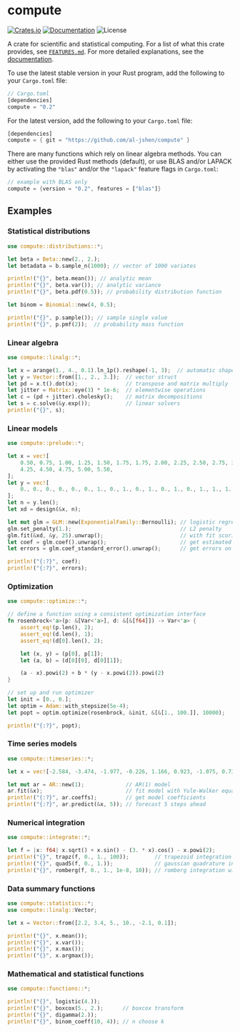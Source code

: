 # compute

<!-- [![Build Status](https://travis-ci.org/al-jshen/compute.svg?branch=master)](https://travis-ci.org/al-jshen/compute) -->

[![Crates.io](https://img.shields.io/crates/v/compute.svg?style=for-the-badge&color=fc8d62&logo=rust)](https://crates.io/crates/compute)
[![Documentation](https://img.shields.io/badge/docs.rs-compute-5E81AC?style=for-the-badge&labelColor=555555&logoColor=white)](https://docs.rs/compute)
![License](https://img.shields.io/crates/l/compute?label=License&style=for-the-badge)

A crate for scientific and statistical computing. For a list of what this crate provides, see [`FEATURES.md`](FEATURES.md). For more detailed explanations, see the [documentation](https://docs.rs/compute).

To use the latest stable version in your Rust program, add the following to your `Cargo.toml` file:

```rust
// Cargo.toml
[dependencies]
compute = "0.2"
```

For the latest version, add the following to your `Cargo.toml` file:

```rust
[dependencies]
compute = { git = "https://github.com/al-jshen/compute" }
```

There are many functions which rely on linear algebra methods. You can either use the provided Rust methods (default), or use BLAS and/or LAPACK by activating the `"blas"` and/or the `"lapack"` feature flags in `Cargo.toml`:

```rust
// example with BLAS only
compute = {version = "0.2", features = ["blas"]}
```

## Examples

### Statistical distributions

```rust
use compute::distributions::*;

let beta = Beta::new(2., 2.);
let betadata = b.sample_n(1000); // vector of 1000 variates

println!("{}", beta.mean()); // analytic mean
println!("{}", beta.var()); // analytic variance
println!("{}", beta.pdf(0.5)); // probability distribution function

let binom = Binomial::new(4, 0.5);

println!("{}", p.sample()); // sample single value
println!("{}", p.pmf(2));  // probability mass function
```

### Linear algebra

```rust
use compute::linalg::*;

let x = arange(1., 4., 0.1).ln_1p().reshape(-1, 3);  // automatic shape detection
let y = Vector::from([1., 2., 3.]);  // vector struct
let pd = x.t().dot(x);               // transpose and matrix multiply
let jitter = Matrix::eye(3) * 1e-6;  // elementwise operations
let c = (pd + jitter).cholesky();    // matrix decompositions
let s = c.solve(&y.exp());           // linear solvers
println!("{}", s);
```

### Linear models

```rust
use compute::prelude::*;

let x = vec![
    0.50, 0.75, 1.00, 1.25, 1.50, 1.75, 1.75, 2.00, 2.25, 2.50, 2.75, 3.00, 3.25, 3.50, 4.00,
    4.25, 4.50, 4.75, 5.00, 5.50,
];
let y = vec![
    0., 0., 0., 0., 0., 0., 1., 0., 1., 0., 1., 0., 1., 0., 1., 1., 1., 1., 1., 1.,
];
let n = y.len();
let xd = design(&x, n);

let mut glm = GLM::new(ExponentialFamily::Bernoulli); // logistic regression
glm.set_penalty(1.);                                  // L2 penalty
glm.fit(&xd, &y, 25).unwrap();                        // with fit scoring algorithm (MLE)
let coef = glm.coef().unwrap();                       // get estimated parameters
let errors = glm.coef_standard_error().unwrap();      // get errors on parameters

println!("{:?}", coef);
println!("{:?}", errors);

```

### Optimization

```rust
use compute::optimize::*;

// define a function using a consistent optimization interface
fn rosenbrock<'a>(p: &[Var<'a>], d: &[&[f64]]) -> Var<'a> {
    assert_eq!(p.len(), 2);
    assert_eq!(d.len(), 1);
    assert_eq!(d[0].len(), 2);

    let (x, y) = (p[0], p[1]);
    let (a, b) = (d[0][0], d[0][1]);

    (a - x).powi(2) + b * (y - x.powi(2)).powi(2)
}

// set up and run optimizer
let init = [0., 0.];
let optim = Adam::with_stepsize(5e-4);
let popt = optim.optimize(rosenbrock, &init, &[&[1., 100.]], 10000);

println!("{:?}", popt);
```

### Time series models

```rust
use compute::timeseries::*;

let x = vec![-2.584, -3.474, -1.977, -0.226, 1.166, 0.923, -1.075, 0.732, 0.959];

let mut ar = AR::new(1);             // AR(1) model
ar.fit(&x);                          // fit model with Yule-Walker equations
println!("{:?}", ar.coeffs);         // get model coefficients
println!("{:?}", ar.predict(&x, 5)); // forecast 5 steps ahead
```

### Numerical integration

```rust
use compute::integrate::*;

let f = |x: f64| x.sqrt() + x.sin() - (3. * x).cos() - x.powi(2);
println!("{}", trapz(f, 0., 1., 100));        // trapezoid integration with 100 segments
println!("{}", quad5(f, 0., 1.));             // gaussian quadrature integration
println!("{}", romberg(f, 0., 1., 1e-8, 10)); // romberg integration with tolerance and max steps
```

### Data summary functions

```rust
use compute::statistics::*;
use compute::linalg::Vector;

let x = Vector::from([2.2, 3.4, 5., 10., -2.1, 0.1]);

println!("{}", x.mean());
println!("{}", x.var());
println!("{}", x.max());
println!("{}", x.argmax());
```

### Mathematical and statistical functions

```rust
use compute::functions::*;

println!("{}", logistic(4.));
println!("{}", boxcox(5., 2.);      // boxcox transform
println!("{}", digamma(2.));
println!("{}", binom_coeff(10, 4)); // n choose k
```
